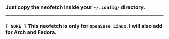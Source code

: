 ### Just copy the neofetch inside your `~/.config/` directory.

<hr>

### `[ NORE ]` This neofetch is only for `OpenSuse Linux`. I will also add for Arch and Fedora.


